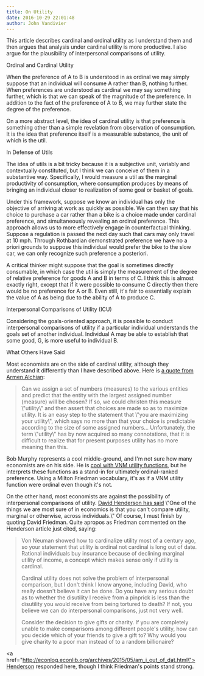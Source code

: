 ```yaml
---
title: On Utility
date: 2016-10-29 22:01:48
author: John Vandivier
---
```




This article describes cardinal and ordinal utility as I understand them and then argues that analysis under cardinal utility is more productive. I also argue for the plausibility of interpersonal comparisons of utility.
<p style=\"text-align: center;\">Ordinal and Cardinal Utility</p>
When the preference of A to B is understood in as ordinal we may simply suppose that an individual will consume A rather than B, nothing further. When preferences are understood as cardinal we may say something further, which is that we can speak of the magnitude of the preference. In addition to the fact of the preference of A to B, we may further state the degree of the preference.

On a more abstract level, the idea of cardinal utility is that preference is something other than a simple revelation from observation of consumption. It is the idea that preference itself is a measurable substance, the unit of which is the util.
<p style=\"text-align: center;\">In Defense of Utils</p>
The idea of utils is a bit tricky because it is a subjective unit, variably and contextually constituted, but I think we can conceive of them in a substantive way. Specifically, I would measure a util as the marginal productivity of consumption, where consumption produces by means of bringing an individual closer to realization of some goal or basket of goals.

Under this framework, suppose we know an individual has only the objective of arriving at work as quickly as possible. We can then say that his choice to purchase a car rather than a bike is a choice made under cardinal preference, and simultaneously revealing an ordinal preference. This approach allows us to more effectively engage in counterfactual thinking. Suppose a regulation is passed the next day such that cars may only travel at 10 mph. Through Rothbardian demonstrated preference we have no a priori grounds to suppose this individual would prefer the bike to the slow car, we can only recognize such preference a posteriori.

A critical thinker might suppose that the goal is sometimes directly consumable, in which case the util is simply the measurement of the degree of relative preference for goods A and B in terms of C. I think this is almost exactly right, except that if it were possible to consume C directly then there would be no preference for A or B. Even still, it's fair to essentially explain the value of A as being due to the ability of A to produce C.
<p style=\"text-align: center;\">Interpersonal Comparisons of Utility (ICU)</p>
<p style=\"text-align: left;\">Considering the goals-oriented approach, it is possible to conduct interpersonal comparisons of utility if a particular individual understands the goals set of another individual. Individual A may be able to establish that some good, G, is more useful to individual B.</p>
<p style=\"text-align: center;\">What Others Have Said</p>
<p style=\"text-align: left;\">Most economists are on the side of cardinal utility, although they understand it differently than I have described above. Here is <a href=\"https://en.wikipedia.org/w/index.php?title=Cardinal_utility&amp;oldid=733236863#Measurability\">a quote from Armen Alchian</a>:</p>

<blockquote>
<p style=\"text-align: left;\">Can we assign a set of numbers (measures) to the various entities and predict that the entity with the largest assigned number (measure) will be chosen? If so, we could christen this measure \"utility\" and then assert that choices are made so as to maximize utility. It is an easy step to the statement that \"you are maximizing your utility\", which says no more than that your choice is predictable according to the size of some assigned numbers... Unfortunately, the term \"utility\" has by now acquired so many connotations, that it is difficult to realize that for present purposes utility has no more meaning than this.</p>
</blockquote>
Bob Murphy represents a cool middle-ground, and I'm not sure how many economists are on his side. He is <a href=\"http://consultingbyrpm.com/blog/2014/01/someone-has-to-remind-bryan-caplan-that-no-such-thing-as-utils.html\">cool with VNM utility functions</a>, but he interprets these functions as a stand-in for ultimately ordinal-ranked preference. Using a Milton Friedman vocabulary, it's as if a VNM utility function were ordinal even though it's not.
<p style=\"text-align: left;\">On the other hand, most economists are against the possibility of interpersonal comparisons of utility. <a href=\"http://econlog.econlib.org/archives/2015/05/tyler_cowen_on_14.html\">David Henderson has said</a> \"One of the things we are most sure of in economics is that you can't compare utility, marginal or otherwise, across individuals.\" Of course, I must finish by quoting David Friedman. Quite apropos as Friedman commented on the Henderson article just cited, saying:</p>

<blockquote>Von Neuman showed how to cardinalize utility most of a century ago, so your statement that utility is ordinal not cardinal is long out of date. Rational individuals buy insurance because of declining marginal utility of income, a concept which makes sense only if utility is cardinal.

Cardinal utility does not solve the problem of interpersonal comparison, but I don't think I know anyone, including David, who really doesn't believe it can be done. Do you have any serious doubt as to whether the disutility I receive from a pinprick is less than the disutility you would receive from being tortured to death? If not, you believe we can do interpersonal comparisons, just not very well.

Consider the decision to give gifts or charity. If you are completely unable to make comparisons among different people's utility, how can you decide which of your friends to give a gift to? Why would you give charity to a poor man instead of to a random billionaire?</blockquote>
<a href=\"http://econlog.econlib.org/archives/2015/05/am_i_out_of_dat.html\">Henderson responded here</a>, though I think Friedman's points stand strong.